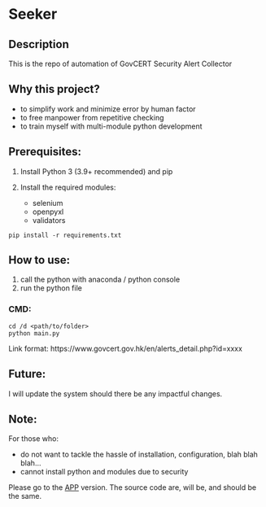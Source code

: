 <h1>Seeker</h1>
<h2>Description</h2>
<p>This is the repo of automation of GovCERT Security Alert Collector</p>

<h2>Why this project?</h2>
<ul>
  <li>to simplify work and minimize error by human factor</li>
  <li>to free manpower from repetitive checking</li>
  <li>to train myself with multi-module python development</li>
</ul> 

<h2>Prerequisites:</h2>
<ol>
  <li>
    <p>Install Python 3 (3.9+ recommended) and pip</p>
  </li>
  <li>
    <p>Install the required modules:</p>
    <ul>
      <li>selenium</li>
      <li>openpyxl</li>
      <li>validators</li>
    </ul>   
  </li>
</ol>

```
pip install -r requirements.txt
```

<h2>How to use:</h2>
<ol>
  <li>call the python with anaconda / python console</li>
  <li>run the python file</li>
</ol> 
<h3>CMD:</h3>

```console
cd /d <path/to/folder>
python main.py
```

<p>Link format: https://www.govcert.gov.hk/en/alerts_detail.php?id=xxxx</p>

<h2>Future:</h2>
<p>I will update the system should there be any impactful changes.</p>

<h2>Note:</h2>
<p>For those who:</p>
<ul>
  <li>do not want to tackle the hassle of installation, configuration, blah blah blah...</li>
  <li>cannot install python and modules due to security</li>
</ul>
<p>Please go to the <a href="https://github.com/wlchungad/CVEseeker/tree/APP-development">APP</a> version. The source code are, will be, and should be the same.</p>
